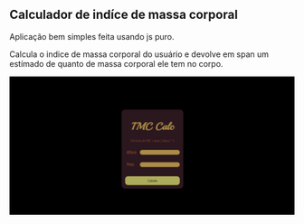 ## Calculador de indíce de massa corporal


Aplicação bem simples feita usando js puro.


Calcula o indice de massa corporal do usuário e devolve em span um estímado de quanto de massa corporal ele tem no corpo.


<div align="center">
<img src='https://github.com/viniciuscanutx/imccalcjs/blob/35330732cc4a7175503b03b4d7d83d6abbbc2388/img/6.png' width=800px />
